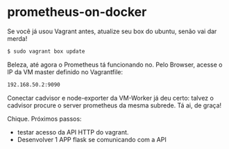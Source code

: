 # prometheus-on-docker

Se você já usou Vagrant antes, atualize seu box do ubuntu, senão vai dar merda!

```markdown
$ sudo vagrant box update
```

Beleza, até agora o Prometheus tá funcionando no. Pelo Browser, acesse o IP da VM master definido no Vagrantfile:

```markdown
192.168.50.2:9090
```
Conectar cadvisor e node-exporter da VM-Worker já deu certo:
talvez o cadvisor procure o server prometheus da mesma subrede. Tá ai, de graça! 

Chique. Próximos passos: 
- testar acesso da API HTTP do vagrant. 
- Desenvolver 1 APP flask se comunicando com a API